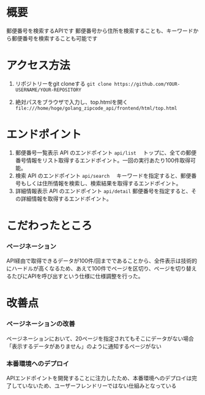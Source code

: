 # 概要
郵便番号を検索するAPIです
郵便番号から住所を検索することも、キーワードから郵便番号を検索することも可能です

# アクセス方法

1. リポジトリーをgit cloneする
   `git clone https://github.com/YOUR-USERNAME/YOUR-REPOSITORY`

2. 絶対パスをブラウザで入力し、top.htｍlを開く
   `file:///home/hoge/golang_zipcode_api/frontend/html/top.html`

# エンドポイント

1. 郵便番号一覧表示 API のエンドポイント
   `api/list`　
   トップに、全ての郵便番号情報をリスト取得するエンドポイント。一回の実行あたり100件取得可能。
2. 検索 API のエンドポイント
   `api/search`　
   キーワードを指定すると、郵便番号もしくは住所情報を検索し、検索結果を取得するエンドポイント。
3. 詳細情報表示 API のエンドポイント
   `api/detail`
   郵便番号を指定すると、その詳細情報を取得するエンドポイント。


# こだわったところ

### ページネーション
API経由で取得できるデータが100件/回までであることから、全件表示は技術的にハードルが高くなるため、あえて100件でページを区切り、ページを切り替えるたびにAPIを呼び出すという仕様に仕様調整を行った。


# 改善点

### ページネーションの改善
ページネーションにおいて、20ページを指定されてもそこにデータがない場合「表示するデータがありません」のように通知するページがない

### 本番環境へのデプロイ
APIエンドポイントを開発することに注力したため、本番環境へのデプロイは完了していないため、ユーザーフレンドリーではない仕組みとなっている

